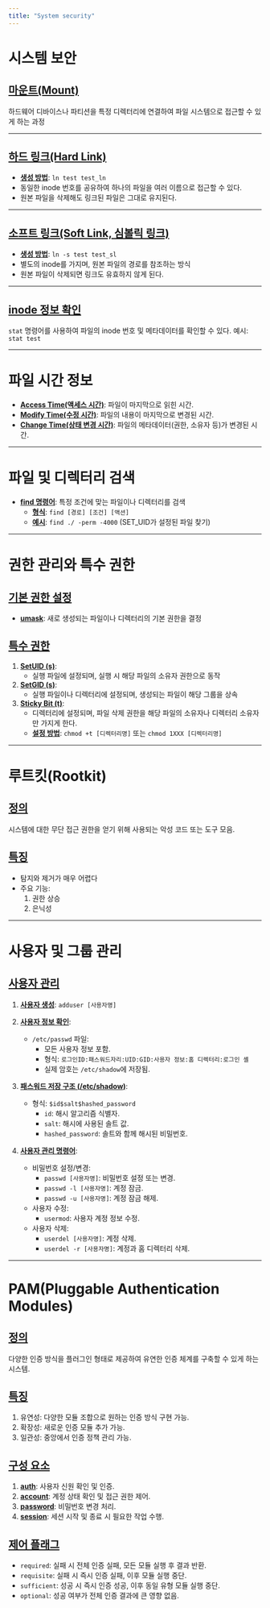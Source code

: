 ```yaml
---
title: "System security"
---
```



# 시스템 보안

## [마운트(Mount)](pplx://action/followup)
하드웨어 디바이스나 파티션을 특정 디렉터리에 연결하여 파일 시스템으로 접근할 수 있게 하는 과정

---

## [하드 링크(Hard Link)](pplx://action/followup)
- **[생성 방법](pplx://action/followup)**: `ln test test_ln`
- 동일한 inode 번호를 공유하여 하나의 파일을 여러 이름으로 접근할 수 있다.
- 원본 파일을 삭제해도 링크된 파일은 그대로 유지된다.

---

## [소프트 링크(Soft Link, 심볼릭 링크)](pplx://action/followup)
- **[생성 방법](pplx://action/followup)**: `ln -s test test_sl`
- 별도의 inode를 가지며, 원본 파일의 경로를 참조하는 방식
- 원본 파일이 삭제되면 링크도 유효하지 않게 된다.

---

## [inode 정보 확인](pplx://action/followup)
`stat` 명령어를 사용하여 파일의 inode 번호 및 메타데이터를 확인할 수 있다. 
예시: `stat test`

---

# 파일 시간 정보
- **[Access Time(액세스 시간)](pplx://action/followup)**: 파일이 마지막으로 읽힌 시간.
- **[Modify Time(수정 시간)](pplx://action/followup)**: 파일의 내용이 마지막으로 변경된 시간.
- **[Change Time(상태 변경 시간)](pplx://action/followup)**: 파일의 메타데이터(권한, 소유자 등)가 변경된 시간.

---

# 파일 및 디렉터리 검색
- **[find 명령어](pplx://action/followup)**: 특정 조건에 맞는 파일이나 디렉터리를 검색
  - **[형식](pplx://action/followup)**: `find [경로] [조건] [액션]`
  - **[예시](pplx://action/followup)**: `find ./ -perm -4000` (SET_UID가 설정된 파일 찾기)

---

# 권한 관리와 특수 권한

## [기본 권한 설정](pplx://action/followup)
- **[umask](pplx://action/followup)**: 새로 생성되는 파일이나 디렉터리의 기본 권한을 결정

## [특수 권한](pplx://action/followup)
1. **[SetUID (s)](pplx://action/followup)**:
   - 실행 파일에 설정되며, 실행 시 해당 파일의 소유자 권한으로 동작
2. **[SetGID (s)](pplx://action/followup)**:
   - 실행 파일이나 디렉터리에 설정되며, 생성되는 파일이 해당 그룹을 상속
3. **[Sticky Bit (t)](pplx://action/followup)**:
   - 디렉터리에 설정되며, 파일 삭제 권한을 해당 파일의 소유자나 디렉터리 소유자만 가지게 한다.
   - **[설정 방법](pplx://action/followup)**: `chmod +t [디렉터리명]` 또는 `chmod 1XXX [디렉터리명]`

---

# 루트킷(Rootkit)

## [정의](pplx://action/followup)
시스템에 대한 무단 접근 권한을 얻기 위해 사용되는 악성 코드 또는 도구 모음.

## [특징](pplx://action/followup)
- 탐지와 제거가 매우 어렵다
- 주요 기능:
  1. 권한 상승
  2. 은닉성

---

# 사용자 및 그룹 관리

## [사용자 관리](pplx://action/followup)
1. **[사용자 생성](pplx://action/followup)**: `adduser [사용자명]`
2. **[사용자 정보 확인](pplx://action/followup)**:
   - `/etc/passwd` 파일:
     - 모든 사용자 정보 포함.
     - 형식: `로그인ID:패스워드자리:UID:GID:사용자 정보:홈 디렉터리:로그인 셸`
     - 실제 암호는 `/etc/shadow`에 저장됨.

3. **[패스워드 저장 구조 (/etc/shadow)](pplx://action/followup)**:
   - 형식: `$id$salt$hashed_password`
     - `id`: 해시 알고리즘 식별자.
     - `salt`: 해시에 사용된 솔트 값.
     - `hashed_password`: 솔트와 함께 해시된 비밀번호.

4. **[사용자 관리 명령어](pplx://action/followup)**:
   - 비밀번호 설정/변경:
     - `passwd [사용자명]`: 비밀번호 설정 또는 변경.
     - `passwd -l [사용자명]`: 계정 잠금.
     - `passwd -u [사용자명]`: 계정 잠금 해제.
   - 사용자 수정:
     - `usermod`: 사용자 계정 정보 수정.
   - 사용자 삭제:
     - `userdel [사용자명]`: 계정 삭제.
     - `userdel -r [사용자명]`: 계정과 홈 디렉터리 삭제.

---

# PAM(Pluggable Authentication Modules)

## [정의](pplx://action/followup)
다양한 인증 방식을 플러그인 형태로 제공하여 유연한 인증 체계를 구축할 수 있게 하는 시스템.

## [특징](pplx://action/followup)
1. 유연성: 다양한 모듈 조합으로 원하는 인증 방식 구현 가능.
2. 확장성: 새로운 인증 모듈 추가 가능.
3. 일관성: 중앙에서 인증 정책 관리 가능.

## [구성 요소](pplx://action/followup)
1. **[auth](pplx://action/followup)**: 사용자 신원 확인 및 인증.
2. **[account](pplx://action/followup)**: 계정 상태 확인 및 접근 권한 제어.
3. **[password](pplx://action/followup)**: 비밀번호 변경 처리.
4. **[session](pplx://action/followup)**: 세션 시작 및 종료 시 필요한 작업 수행.

## [제어 플래그](pplx://action/followup)
- `required`: 실패 시 전체 인증 실패, 모든 모듈 실행 후 결과 반환.
- `requisite`: 실패 시 즉시 인증 실패, 이후 모듈 실행 중단.
- `sufficient`: 성공 시 즉시 인증 성공, 이후 동일 유형 모듈 실행 중단.
- `optional`: 성공 여부가 전체 인증 결과에 큰 영향 없음.

